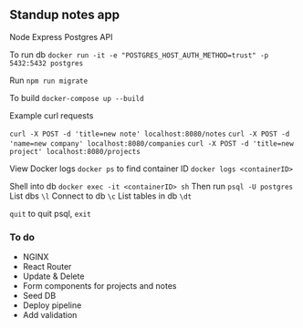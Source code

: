 ## Standup notes app

Node Express Postgres API

To run db
`docker run -it -e "POSTGRES_HOST_AUTH_METHOD=trust" -p 5432:5432 postgres`

Run `npm run migrate`


To build
`docker-compose up --build`


Example curl requests

`curl -X POST -d 'title=new note' localhost:8080/notes`
`curl -X POST -d 'name=new company' localhost:8080/companies`
`curl -X POST -d 'title=new project' localhost:8080/projects`


View Docker logs
`docker ps` to find container ID
`docker logs <containerID>`

Shell into db
`docker exec -it <containerID> sh`
Then run `psql -U postgres`
List dbs `\l`
Connect to db `\c`
List tables in db `\dt`

`quit` to quit psql, `exit` 



### To do

- NGINX
- React Router
- Update & Delete
- Form components for projects and notes
- Seed DB
- Deploy pipeline
- Add validation